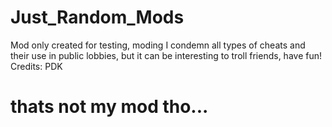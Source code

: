 # Just_Random_Mods
Mod only created for testing, moding I condemn all types of cheats and their use in public lobbies, but it can be interesting to troll friends, have fun! Credits: PDK

# thats not my mod tho...
